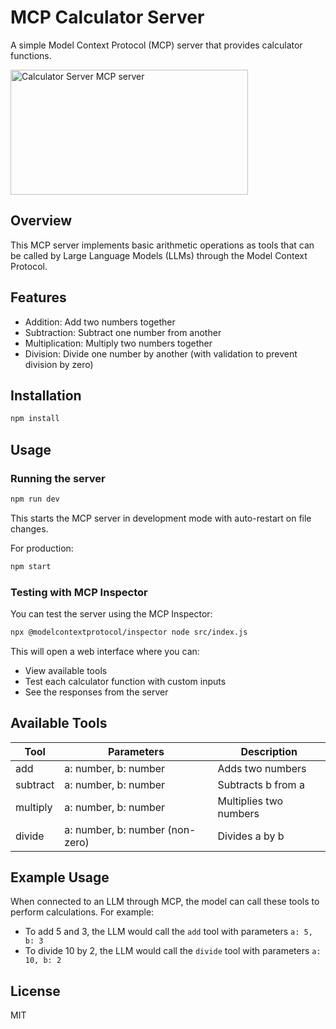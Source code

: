 # MCP Calculator Server

A simple Model Context Protocol (MCP) server that provides calculator functions.

<a href="https://glama.ai/mcp/servers/@githubpradeep/calc-mcp71">
  <img width="380" height="200" src="https://glama.ai/mcp/servers/@githubpradeep/calc-mcp71/badge" alt="Calculator Server MCP server" />
</a>

## Overview

This MCP server implements basic arithmetic operations as tools that can be called by Large Language Models (LLMs) through the Model Context Protocol.

## Features

- Addition: Add two numbers together
- Subtraction: Subtract one number from another
- Multiplication: Multiply two numbers together
- Division: Divide one number by another (with validation to prevent division by zero)

## Installation

```bash
npm install
```

## Usage

### Running the server

```bash
npm run dev
```

This starts the MCP server in development mode with auto-restart on file changes.

For production:

```bash
npm start
```

### Testing with MCP Inspector

You can test the server using the MCP Inspector:

```bash
npx @modelcontextprotocol/inspector node src/index.js
```

This will open a web interface where you can:
- View available tools
- Test each calculator function with custom inputs
- See the responses from the server

## Available Tools

| Tool | Parameters | Description |
|------|------------|-------------|
| add | a: number, b: number | Adds two numbers |
| subtract | a: number, b: number | Subtracts b from a |
| multiply | a: number, b: number | Multiplies two numbers |
| divide | a: number, b: number (non-zero) | Divides a by b |

## Example Usage

When connected to an LLM through MCP, the model can call these tools to perform calculations. For example:

- To add 5 and 3, the LLM would call the `add` tool with parameters `a: 5, b: 3`
- To divide 10 by 2, the LLM would call the `divide` tool with parameters `a: 10, b: 2`

## License

MIT